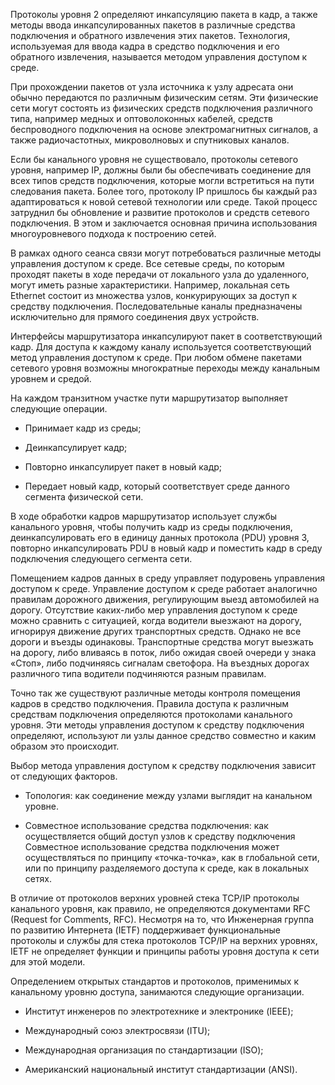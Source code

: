 Протоколы уровня 2 определяют инкапсуляцию пакета в кадр, а также методы ввода инкапсулированных пакетов в различные средства подключения и обратного извлечения этих пакетов. Технология, используемая для ввода кадра в средство подключения и его обратного извлечения, называется методом управления доступом к среде.

При прохождении пакетов от узла источника к узлу адресата они обычно передаются по различным физическим сетям. Эти физические сети могут состоять из физических средств подключения различного типа, например медных и оптоволоконных кабелей, средств беспроводного подключения на основе электромагнитных сигналов, а также радиочастотных, микроволновых и спутниковых каналов.

Если бы канального уровня не существовало, протоколы сетевого уровня, например IP, должны были бы обеспечивать соединение для всех типов средств подключения, которые могли встретиться на пути следования пакета. Более того, протоколу IP пришлось бы каждый раз адаптироваться к новой сетевой технологии или среде. Такой процесс затруднил бы обновление и развитие протоколов и средств сетевого подключения. В этом и заключается основная причина использования многоуровневого подхода к построению сетей.

В рамках одного сеанса связи могут потребоваться различные методы управления доступом к среде. Все сетевые среды, по которым проходят пакеты в ходе передачи от локального узла до удаленного, могут иметь разные характеристики. Например, локальная сеть Ethernet состоит из множества узлов, конкурирующих за доступ к средству подключения. Последовательные каналы предназначены исключительно для прямого соединения двух устройств.

Интерфейсы маршрутизатора инкапсулируют пакет в соответствующий кадр. Для доступа к каждому каналу используется соответствующий метод управления доступом к среде. При любом обмене пакетами сетевого уровня возможны многократные переходы между канальным уровнем и средой.

На каждом транзитном участке пути маршрутизатор выполняет следующие операции.

- Принимает кадр из среды;

- Деинкапсулирует кадр;

- Повторно инкапсулирует пакет в новый кадр;

- Передает новый кадр, который соответствует среде данного сегмента физической сети.

В ходе обработки кадров маршрутизатор использует службы канального уровня, чтобы получить кадр из среды подключения, деинкапсулировать его в единицу данных протокола (PDU) уровня 3, повторно инкапсулировать PDU в новый кадр и поместить кадр в среду подключения следующего сегмента сети.

Помещением кадров данных в среду управляет подуровень управления доступом к среде. Управление доступом к среде работает аналогично правилам дорожного движения, регулирующим выезд автомобилей на дорогу. Отсутствие каких-либо мер управления доступом к среде можно сравнить с ситуацией, когда водители выезжают на дорогу, игнорируя движение других транспортных средств. Однако не все дороги и въезды одинаковы. Транспортные средства могут выезжать на дорогу, либо вливаясь в поток, либо ожидая своей очереди у знака «Стоп», либо подчиняясь сигналам светофора. На въездных дорогах различного типа водители подчиняются разным правилам.

Точно так же существуют различные методы контроля помещения кадров в средство подключения. Правила доступа к различным средствам подключения определяются протоколами канального уровня. Эти методы управления доступом к средству подключения определяют, используют ли узлы данное средство совместно и каким образом это происходит.

Выбор метода управления доступом к средству подключения зависит от следующих факторов.

- Топология: как соединение между узлами выглядит на канальном уровне.

- Совместное использование средства подключения: как осуществляется общий доступ узлов к средству подключения Совместное использование средства подключения может осуществляться по принципу «точка-точка», как в глобальной сети, или по принципу разделяемого доступа к среде, как в локальных сетях.

В отличие от протоколов верхних уровней стека TCP/IP протоколы канального уровня, как правило, не определяются документами RFC (Request for Comments, RFC). Несмотря на то, что Инженерная группа по развитию Интернета (IETF) поддерживает функциональные протоколы и службы для стека протоколов TCP/IP на верхних уровнях, IETF не определяет функции и принципы работы уровня доступа к сети для этой модели.

Определением открытых стандартов и протоколов, применимых к канальному уровню доступа, занимаются следующие организации.

- Институт инженеров по электротехнике и электронике (IEEE);

- Международный союз электросвязи (ITU);

- Международная организация по стандартизации (ISO);

- Американский национальный институт стандартизации (ANSI).